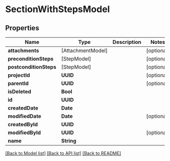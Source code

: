 # SectionWithStepsModel

## Properties
Name | Type | Description | Notes
------------ | ------------- | ------------- | -------------
**attachments** | [AttachmentModel] |  | [optional] 
**preconditionSteps** | [StepModel] |  | [optional] 
**postconditionSteps** | [StepModel] |  | [optional] 
**projectId** | **UUID** |  | [optional] 
**parentId** | **UUID** |  | [optional] 
**isDeleted** | **Bool** |  | 
**id** | **UUID** |  | 
**createdDate** | **Date** |  | 
**modifiedDate** | **Date** |  | [optional] 
**createdById** | **UUID** |  | 
**modifiedById** | **UUID** |  | [optional] 
**name** | **String** |  | 

[[Back to Model list]](../README.md#documentation-for-models) [[Back to API list]](../README.md#documentation-for-api-endpoints) [[Back to README]](../README.md)


